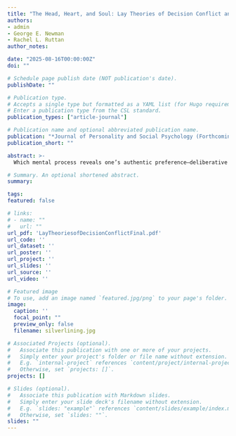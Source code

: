 ```yaml
---
title: "The Head, Heart, and Soul: Lay Theories of Decision Conflict and the Role of the True Self"
authors:
- admin
- George E. Newman
- Rachel L. Ruttan
author_notes:

date: "2025-08-16T00:00:00Z"
doi: ""

# Schedule page publish date (NOT publication's date).
publishDate: ""

# Publication type.
# Accepts a single type but formatted as a YAML list (for Hugo requirements).
# Enter a publication type from the CSL standard.
publication_types: ["article-journal"]

# Publication name and optional abbreviated publication name.
publication: "*Journal of Personality and Social Psychology (Forthcoming)*"
publication_short: ""

abstract: >-
  Which mental process reveals one’s authentic preference—deliberative reasoning or one’s gut impulses? The existing literature offers conflicting answers to this question: Some research suggests that people generally see deliberation as more fundamental, while other work suggests that people see intuition as more fundamental. This paper argues that belief in a true self provides a unifying framework to explain when participants will attribute one’s authentic preference to either System 1 or System 2. In line with predictions made by our theory, the results from four experiments (N=3,399 American adults) show that attributions about others’ authentic preferences vary predictably across normative and non-normative contexts. Further, we show that the more participants report believing in a good true self, the more their judgments about others adhere to a predictable pattern; and, directly manipulating information about a target’s true self changes people’s judgments about a target’s authentic preferences. By integrating theories of decision conflict and existing research on the true self, this work advances our understanding of how people reason about others’ minds, revealing how lay theories about identity can systematically shape social prediction and judgment.

# Summary. An optional shortened abstract.
summary: 

tags:
featured: false

# links:
# - name: ""
#   url: ""
url_pdf: 'LayTheoriesofDecisionConflictFinal.pdf'
url_code: ''
url_dataset: ''
url_poster: ''
url_project: ''
url_slides: ''
url_source: ''
url_video: ''

# Featured image
# To use, add an image named `featured.jpg/png` to your page's folder. 
image:
  caption: ''
  focal_point: ""
  preview_only: false
  filename: silverlining.jpg 

# Associated Projects (optional).
#   Associate this publication with one or more of your projects.
#   Simply enter your project's folder or file name without extension.
#   E.g. `internal-project` references `content/project/internal-project/index.md`.
#   Otherwise, set `projects: []`.
projects: []

# Slides (optional).
#   Associate this publication with Markdown slides.
#   Simply enter your slide deck's filename without extension.
#   E.g. `slides: "example"` references `content/slides/example/index.md`.
#   Otherwise, set `slides: ""`.
slides: ""
---
```

